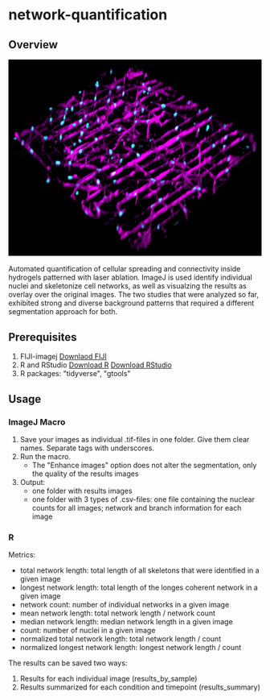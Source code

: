 # network-quantification

## Overview
![cell network](3d_view_small.png)

Automated quantification of cellular spreading and connectivity inside hydrogels patterned 
with laser ablation. ImageJ is used identify individual nuclei and skeletonize cell networks, as well as 
visualzing the results as overlay over the original images.
The two studies that were analyzed so far, exhibited strong and diverse background patterns that required a 
different segmentation approach for both.


## Prerequisites
1. FIJI-imagej [Downlaod FIJI](https://imagej.net/software/fiji/)
2. R and RStudio [Download R](https://cran.r-project.org/) [Download RStudio](https://www.rstudio.com/)
3. R packages: "tidyverse", "gtools"

## Usage
### ImageJ Macro

1. Save your images as individual .tif-files in one folder. Give them clear names. Separate tags with underscores.
2. Run the macro.
    - The "Enhance images" option does not alter the segmentation, only the quality of the results images
3. Output:
    - one folder with results images
    - one folder with 3 types of .csv-files: one file containing the nuclear counts for all images; network and branch 
    information for each image

### R
Metrics:
- total network length: total length of all skeletons that were identified in a given image
- longest network length: total length of the longes coherent network in a given image
- network count: number of individual networks in a given image
- mean network length: total network length / network count
- median network length: median network length in a given image
- count: number of nuclei in a given image
- normalized total network length: total network length / count
- normalized longest network length: longest network length / count

The results can be saved two ways:
1. Results for each individual image (results_by_sample)
2. Results summarized for each condition and timepoint (results_summary)
